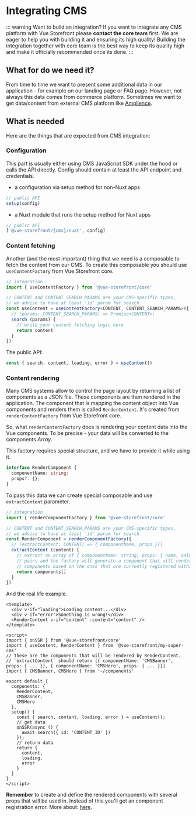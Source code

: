 # Integrating CMS

::: warning Want to build an integration?
If you want to integrate any CMS platform with Vue Storefront please **contact the core team** first. We are eager to help you with building it and ensuring its high quality! Building the integration together with core team is the best way to keep its quality high and make it officially recommended once its done.
:::

## What for do we need it?

From time to time we want to present some additional data in our application - for example on our landing page or FAQ page. 
However, not always this data comes from commerce platform.
Sometimes we want to get data/content from external CMS platform like [Amplience](https://amplience.com/).

## What is needed
Here are the things that are expected from CMS integration:

### Configuration
This part is usually either using CMS JavaScript SDK under the hood or calls the API directly. Config should contain at least the API endpoint and credentials.

* a configuration via setup method for non-Nuxt apps

```typescript
// public API
setup(config)
```

* a Nuxt module that runs the setup method for Nuxt apps

```typescript
// public API
['@vue-storefront/{cms}/nuxt', config]
```

### Content fetching

Another (and the most important) thing that we need is a composable to fetch the content from our CMS. To create this composable you should use `useContentFactory` from Vue Storefront core.

```typescript
// integration
import { useContentFactory } from '@vue-storefront/core'

// CONTENT and CONTENT_SEARCH_PARAMS are your CMS-specific types, 
// we advise to have at least 'id' param for search
const useContent = useContentFactory<CONTENT, CONTENT_SEARCH_PARAMS>({
  // (params: CONTENT_SEARCH_PARAMS) => Promise<CONTENT>;
  search (params) { 
    // write your content fetching logic here
    return content
  }
}) 
```

The public API:

```typescript
const { search, content, loading, error } = useContent()
```

### Content rendering

Many CMS systems allow to control the page layout by returning a list of components as a JSON file. 
These components are then rendered in the application. 
The component that is mapping the content object into Vue components and renders them is called `RenderContent`.
It's created from `renderContentFactory` from Vue Storefront core.

So, what `renderContentFactory` does is rendering your content data into the Vue components.
To be precise - your data will be converted to the components *Array*. 

This factory requires special structure, and we have to provide it while using it.

```typescript
interface RenderComponent {
  componentName: string;
  props?: {};
}
```

To pass this data we can create special composable and use `extractContent` parameter.

```typescript
// integration
import { renderComponentFactory } from '@vue-storefront/core'

// CONTENT and CONTENT_SEARCH_PARAMS are your CMS-specific types, 
// we advise to have at least 'id' param for search
const RenderComponent = renderComponentFactory({
  // (extractContent: CONTENT) => { componentName, props }[]
  extractContent (content) { 
    // extract an array of { componentName: string, props: { name, value } } 
    // pairs and the factory will generate a component that will render these 
    // components based on the ones that are currently registered within application
    return components[]
  }
}) 
```

And the real life example.

```vue
<template>
  <div v-if="loading">Loading content...</div>
  <div v-if="error">Something is wrong!</div>
  <RenderContent v-if="content" :content="content" />
</template>

<script>
import { onSSR } from '@vue-storefront/core'
import { useContent, RenderContent } from '@vue-storefront/my-super-cms'
// These are the components that will be rendered by RenderContent.
// `extractContent` should return [{ componentName: 'CMSBanner', props: { ... }}, { componentName: 'CMSHero', props: { ... }}]
import { CMSBanner, CMSHero } from '~/components'

export default {
  components: {
    RenderContent,
    CMSBanner,
    CMSHero
  },
  setup() {
    const { search, content, loading, error } = useContent();
    // get data
    onSSR(async () {
      await search({ id: 'CONTENT_ID' })
    });
    // return data
    return {
      content,
      loading,
      error
    }
  }
}
</script>
```

**Remember** to create and define the rendered components with several props that will be used in.
Instead of this you'll get an component registration error. 
More about: [here](https://vuejs.org/v2/guide/components-registration.html#Local-Registration).


